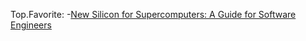 Top.Favorite:
-[New Silicon for Supercomputers: A Guide for Software Engineers](https://youtu.be/w3xNLj6nRgs)
